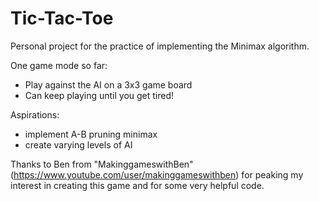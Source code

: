 # Tic-Tac-Toe
Personal project for the practice of implementing the Minimax algorithm.

One game mode so far:
- Play against the AI on a 3x3 game board
- Can keep playing until you get tired!

Aspirations: 
- implement A-B pruning minimax
- create varying levels of AI

Thanks to Ben from "MakinggameswithBen" (https://www.youtube.com/user/makinggameswithben) for peaking my interest in creating this game and for some very helpful code.


